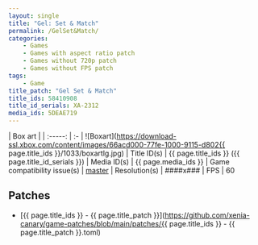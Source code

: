 ```yaml
---
layout: single
title: "Gel: Set & Match"
permalink: /GelSet&Match/
categories:
    - Games
    - Games with aspect ratio patch
    - Games without 720p patch
    - Games without FPS patch
tags:
    - Game
title_patch: "Gel Set & Match"
title_ids: 58410908
title_id_serials: XA-2312
media_ids: 5DEAE719
---
```


| Box art                     |
| :-----:                     | :-
| ![Boxart](https://download-ssl.xbox.com/content/images/66acd000-77fe-1000-9115-d802{{ page.title_ids }}/1033/boxartlg.jpg)
| Title ID(s)                 | {{ page.title_ids }} ({{ page.title_id_serials }})
| Media ID(s)                 | {{ page.media_ids }}
| Game compatibility issue(s) | [master](https://github.com/xenia-project/game-compatibility/issues/1837)
| Resolution(s)               | ####x###
| FPS                         | 60

## Patches
* [{{ page.title_ids }} - {{ page.title_patch }}](https://github.com/xenia-canary/game-patches/blob/main/patches/{{ page.title_ids }} - {{ page.title_patch }}.toml)
